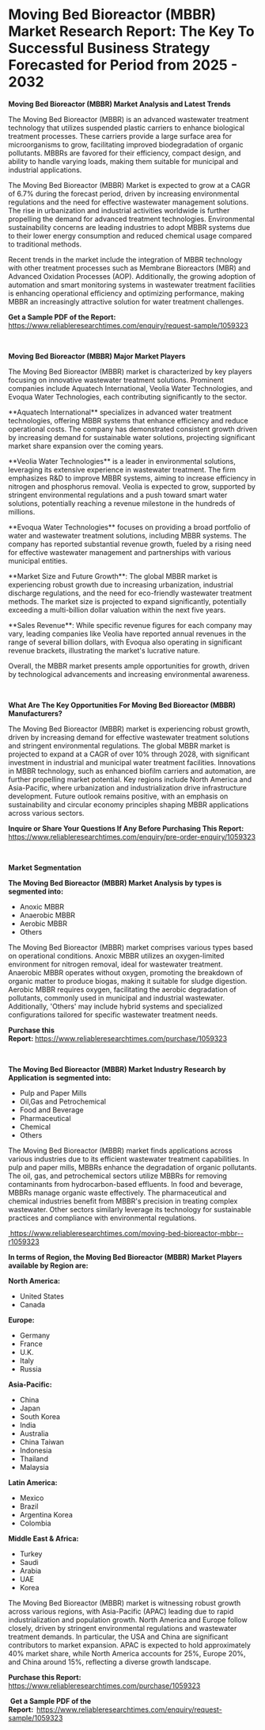 <p><h1>Moving Bed Bioreactor (MBBR) Market Research Report: The Key To Successful Business Strategy Forecasted for Period from 2025 - 2032</h1></p><p><strong>Moving Bed Bioreactor (MBBR) Market Analysis and Latest Trends</strong></p>
<p><p>The Moving Bed Bioreactor (MBBR) is an advanced wastewater treatment technology that utilizes suspended plastic carriers to enhance biological treatment processes. These carriers provide a large surface area for microorganisms to grow, facilitating improved biodegradation of organic pollutants. MBBRs are favored for their efficiency, compact design, and ability to handle varying loads, making them suitable for municipal and industrial applications.</p><p>The Moving Bed Bioreactor (MBBR) Market is expected to grow at a CAGR of 6.7% during the forecast period, driven by increasing environmental regulations and the need for effective wastewater management solutions. The rise in urbanization and industrial activities worldwide is further propelling the demand for advanced treatment technologies. Environmental sustainability concerns are leading industries to adopt MBBR systems due to their lower energy consumption and reduced chemical usage compared to traditional methods.</p><p>Recent trends in the market include the integration of MBBR technology with other treatment processes such as Membrane Bioreactors (MBR) and Advanced Oxidation Processes (AOP). Additionally, the growing adoption of automation and smart monitoring systems in wastewater treatment facilities is enhancing operational efficiency and optimizing performance, making MBBR an increasingly attractive solution for water treatment challenges.</p></p>
<p><strong>Get a Sample PDF of the Report:&nbsp;</strong> <a href="https://www.reliableresearchtimes.com/enquiry/request-sample/1059323?utm_campaign=2627&utm_medium=2&utm_source=Github&utm_content=ia&utm_term=19042025&utm_id=moving-bed-bioreactor-mbbr">https://www.reliableresearchtimes.com/enquiry/request-sample/1059323</a></p>
<p>&nbsp;</p>
<p><strong>Moving Bed Bioreactor (MBBR) Major Market Players</strong></p>
<p><p>The Moving Bed Bioreactor (MBBR) market is characterized by key players focusing on innovative wastewater treatment solutions. Prominent companies include Aquatech International, Veolia Water Technologies, and Evoqua Water Technologies, each contributing significantly to the sector.</p><p>**Aquatech International** specializes in advanced water treatment technologies, offering MBBR systems that enhance efficiency and reduce operational costs. The company has demonstrated consistent growth driven by increasing demand for sustainable water solutions, projecting significant market share expansion over the coming years.</p><p>**Veolia Water Technologies** is a leader in environmental solutions, leveraging its extensive experience in wastewater treatment. The firm emphasizes R&D to improve MBBR systems, aiming to increase efficiency in nitrogen and phosphorus removal. Veolia is expected to grow, supported by stringent environmental regulations and a push toward smart water solutions, potentially reaching a revenue milestone in the hundreds of millions.</p><p>**Evoqua Water Technologies** focuses on providing a broad portfolio of water and wastewater treatment solutions, including MBBR systems. The company has reported substantial revenue growth, fueled by a rising need for effective wastewater management and partnerships with various municipal entities.</p><p>**Market Size and Future Growth**: The global MBBR market is experiencing robust growth due to increasing urbanization, industrial discharge regulations, and the need for eco-friendly wastewater treatment methods. The market size is projected to expand significantly, potentially exceeding a multi-billion dollar valuation within the next five years.</p><p>**Sales Revenue**: While specific revenue figures for each company may vary, leading companies like Veolia have reported annual revenues in the range of several billion dollars, with Evoqua also operating in significant revenue brackets, illustrating the market's lucrative nature.</p><p>Overall, the MBBR market presents ample opportunities for growth, driven by technological advancements and increasing environmental awareness.</p></p>
<p>&nbsp;</p>
<p><strong>What Are The Key Opportunities For Moving Bed Bioreactor (MBBR) Manufacturers?</strong></p>
<p><p>The Moving Bed Bioreactor (MBBR) market is experiencing robust growth, driven by increasing demand for effective wastewater treatment solutions and stringent environmental regulations. The global MBBR market is projected to expand at a CAGR of over 10% through 2028, with significant investment in industrial and municipal water treatment facilities. Innovations in MBBR technology, such as enhanced biofilm carriers and automation, are further propelling market potential. Key regions include North America and Asia-Pacific, where urbanization and industrialization drive infrastructure development. Future outlook remains positive, with an emphasis on sustainability and circular economy principles shaping MBBR applications across various sectors.</p></p>
<p><strong>Inquire or Share Your Questions If Any Before Purchasing This Report:</strong> <a href="https://www.reliableresearchtimes.com/enquiry/pre-order-enquiry/1059323?utm_campaign=2627&utm_medium=2&utm_source=Github&utm_content=ia&utm_term=19042025&utm_id=moving-bed-bioreactor-mbbr">https://www.reliableresearchtimes.com/enquiry/pre-order-enquiry/1059323</a></p>
<p>&nbsp;</p>
<p><strong>Market Segmentation</strong></p>
<p><strong>The Moving Bed Bioreactor (MBBR) Market Analysis by types is segmented into:</strong></p>
<p><ul><li>Anoxic MBBR</li><li>Anaerobic MBBR</li><li>Aerobic MBBR</li><li>Others</li></ul></p>
<p><p>The Moving Bed Bioreactor (MBBR) market comprises various types based on operational conditions. Anoxic MBBR utilizes an oxygen-limited environment for nitrogen removal, ideal for wastewater treatment. Anaerobic MBBR operates without oxygen, promoting the breakdown of organic matter to produce biogas, making it suitable for sludge digestion. Aerobic MBBR requires oxygen, facilitating the aerobic degradation of pollutants, commonly used in municipal and industrial wastewater. Additionally, 'Others' may include hybrid systems and specialized configurations tailored for specific wastewater treatment needs.</p></p>
<p><strong>Purchase this Report:&nbsp;</strong><a href="https://www.reliableresearchtimes.com/purchase/1059323?utm_campaign=2627&utm_medium=2&utm_source=Github&utm_content=ia&utm_term=19042025&utm_id=moving-bed-bioreactor-mbbr">https://www.reliableresearchtimes.com/purchase/1059323</a></p>
<p>&nbsp;</p>
<p><strong>The Moving Bed Bioreactor (MBBR) Market Industry Research by Application is segmented into:</strong></p>
<p><ul><li>Pulp and Paper Mills</li><li>Oil,Gas and Petrochemical</li><li>Food and Beverage</li><li>Pharmaceutical</li><li>Chemical</li><li>Others</li></ul></p>
<p><p>The Moving Bed Bioreactor (MBBR) market finds applications across various industries due to its efficient wastewater treatment capabilities. In pulp and paper mills, MBBRs enhance the degradation of organic pollutants. The oil, gas, and petrochemical sectors utilize MBBRs for removing contaminants from hydrocarbon-based effluents. In food and beverage, MBBRs manage organic waste effectively. The pharmaceutical and chemical industries benefit from MBBR's precision in treating complex wastewater. Other sectors similarly leverage its technology for sustainable practices and compliance with environmental regulations.</p></p>
<p><a href="https://www.reliableresearchtimes.com/moving-bed-bioreactor-mbbr--r1059323?utm_campaign=2627&utm_medium=2&utm_source=Github&utm_content=ia&utm_term=19042025&utm_id=moving-bed-bioreactor-mbbr">&nbsp;https://www.reliableresearchtimes.com/moving-bed-bioreactor-mbbr--r1059323</a></p>
<p><strong>In terms of Region, the Moving Bed Bioreactor (MBBR) Market Players available by Region are:</strong></p>
<p>
    <p> <strong> North America: </strong>
        <ul>
            <li>United States</li>
            <li>Canada</li>
        </ul>
        </p> 
    <p> <strong> Europe: </strong>
        <ul>
            <li>Germany</li>
            <li>France</li>
            <li>U.K.</li>
            <li>Italy</li>
            <li>Russia</li>
        </ul>
        </p> 
    <p> <strong> Asia-Pacific: </strong>
        <ul>
            <li>China</li>
            <li>Japan</li>
            <li>South Korea</li>
            <li>India</li>
            <li>Australia</li>
            <li>China Taiwan</li>
            <li>Indonesia</li>
            <li>Thailand</li>
            <li>Malaysia</li>
        </ul>
        </p> 
    <p> <strong> Latin America: </strong>
        <ul>
            <li>Mexico</li>
            <li>Brazil</li>
            <li>Argentina Korea</li>
            <li>Colombia</li>
        </ul>
        </p> 
    <p> <strong> Middle East & Africa: </strong>
        <ul>
            <li>Turkey</li>
            <li>Saudi</li>
            <li>Arabia</li>
            <li>UAE</li>
            <li>Korea</li>
        </ul>
    </p>
    </p>
<p><p>The Moving Bed Bioreactor (MBBR) market is witnessing robust growth across various regions, with Asia-Pacific (APAC) leading due to rapid industrialization and population growth. North America and Europe follow closely, driven by stringent environmental regulations and wastewater treatment demands. In particular, the USA and China are significant contributors to market expansion. APAC is expected to hold approximately 40% market share, while North America accounts for 25%, Europe 20%, and China around 15%, reflecting a diverse growth landscape.</p></p>
<p><strong>Purchase this Report: </strong><a href="https://www.reliableresearchtimes.com/purchase/1059323?utm_campaign=2627&utm_medium=2&utm_source=Github&utm_content=ia&utm_term=19042025&utm_id=moving-bed-bioreactor-mbbr">https://www.reliableresearchtimes.com/purchase/1059323</a></p>
<p>&nbsp;<strong>Get a Sample PDF of the Report:&nbsp;&nbsp;</strong><a href="https://www.reliableresearchtimes.com/enquiry/request-sample/1059323?utm_campaign=2627&utm_medium=2&utm_source=Github&utm_content=ia&utm_term=19042025&utm_id=moving-bed-bioreactor-mbbr">https://www.reliableresearchtimes.com/enquiry/request-sample/1059323</a></p>
<p><strong></strong></p>
<p><p></p><p></p><p></p></p>